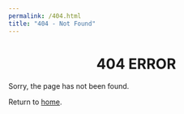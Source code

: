 ```yaml
---
permalink: /404.html
title: "404 - Not Found"
---
```

<h1 style="text-align:center;font-weight:bold">404 ERROR</h1>

Sorry, the page has not been found.

Return to [home](/).
